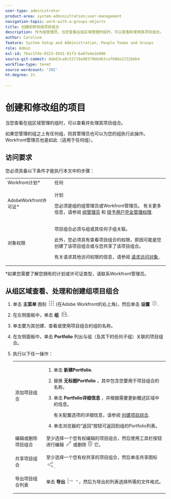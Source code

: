 ```yaml
---
user-type: administrator
product-area: system-administration;user-management
navigation-topic: work-with-a-groups-objects
title: 创建和修改组项目组合
description: 作为组管理员，当您查看在组区域管理的组时，可以查看和使用其项目组合。
author: Caroline
feature: System Setup and Administration, People Teams and Groups
role: Admin
exl-id: 76ac1f4e-8323-45d1-81f3-6a07e4e2e080
source-git-commit: deb63ca8c53719a98379bbd63caf686e2232b6b4
workflow-type: tm+mt
source-wordcount: '392'
ht-degree: 1%

---
```


# 创建和修改组的项目

当您查看在组区域管理的组时，可以查看并处理其项目组合。

如果您管理的组之上有任何组，则其管理员也可以为您的组执行此操作。 Workfront管理员也是如此（适用于任何组）。

## 访问要求

您必须具备以下条件才能执行本文中的步骤：

<table style="table-layout:auto"> 
 <col> 
 <col> 
 <tbody> 
  <tr> 
   <td role="rowheader">Workfront计划*</td> 
   <td>任何</td> 
  </tr> 
  <tr> 
   <td role="rowheader">AdobeWorkfront许可证*</td> 
   <td> <p>计划 </p> <p>您必须是组的组管理员或Workfront管理员。 有关更多信息，请参阅 <a href="../../../administration-and-setup/manage-groups/group-roles/group-administrators.md" class="MCXref xref">组管理员</a> 和 <a href="../../../administration-and-setup/add-users/configure-and-grant-access/grant-a-user-full-administrative-access.md" class="MCXref xref">授予用户完全管理权限</a>.</p> </td> 
  </tr> 
  <tr> 
   <td role="rowheader">对象权限</td> 
   <td> <p>项目组合必须与组或其任何子组关联。</p> <p>此外，您必须具有查看项目组合的权限，原因可能是您创建了该项目组合或与您共享了该项目组合。</p> <p>有关请求其他访问权限的信息，请参阅 <a href="../../../workfront-basics/grant-and-request-access-to-objects/request-access.md" class="MCXref xref">请求访问对象 </a>.</p> </td> 
  </tr> 
 </tbody> 
</table>

&#42;如果您需要了解您拥有的计划或许可证类型，请联系Workfront管理员。

## 从组区域查看、处理和创建组项目组合

1. 单击 **主菜单** 图标 ![](assets/main-menu-icon.png) (在Adobe Workfront的右上角)，然后单击 **设置** ![](assets/gear-icon-settings.png).

1. 在左侧面板中，单击 **组** ![](assets/groups-icon.png).

1. 单击要为其创建、查看或使用项目组合的组的名称。
1. 在左侧面板中，单击 **Portfolio** 列出与组（及其下的任何子组）关联的项目组合。
1. 执行以下任一操作：

   <table style="table-layout:auto"> 
    <col> 
    <col> 
    <tbody> 
     <tr> 
      <td role="rowheader">添加项目组合</td> 
      <td> 
       <ol> 
        <li value="1"> <p>单击 <strong>新建Portfolio</strong>.</p> </li> 
        <li value="2">替换 <strong>无标题Portfolio</strong> ，其中包含您要用于项目组合的名称。</li>
        <li value="3"><p>单击 <strong>Portfolio详细信息</strong> ，并根据需要更新概述区域中的信息。</p>
        <p>有关配置选项的详细信息，请参阅 <a href="/help/quicksilver/manage-work/portfolios/create-and-manage-portfolios/create-portfolios.md" class="MCXref xref">创建项目组合</a>.</p></li>
        <li value="4">单击浏览器的“返回”按钮可返回到组的Portfolio列表。</li> 
       </ol> </td>
     </tr> 
     <tr> 
      <td role="rowheader"> <p>编辑或删除项目组合</p> </td> 
      <td> <p>至少选择一个您有权编辑的项目组合，然后使用工具栏按钮进行编辑 <img src="assets/edit-icon.png"> 或删除 <img src="assets/delete.png"> 它。</p> </td> 
     </tr> 
     <tr> 
      <td role="rowheader">共享项目组合</td> 
      <td>至少选择一个您有权共享的项目组合，然后单击共享图标 <img src="assets/share-icon.png">.</td> 
     </tr> 
     <tr> 
      <td role="rowheader"> <p>导出项目组合列表</p> </td> 
      <td>单击 <strong>导出</strong> <img src="assets/export.png">，然后为导出的列表选择所需的文件格式。</td> 
     </tr> 
    </tbody> 
   </table>
